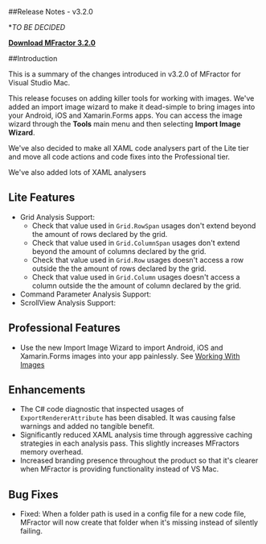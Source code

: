 ##Release Notes - v3.2.0

**TO BE DECIDED*

**[Download MFractor 3.2.0](http://addins.mfractor.com/releases/3.02.00/MFractor.MFractor_3.02.00.mpack)**

##Introduction

This is a summary of the changes introduced in v3.2.0 of MFractor for Visual Studio Mac.

This release focuses on adding killer tools for working with images. We've added an import image wizard to make it dead-simple to bring images into your Android, iOS and Xamarin.Forms apps. You can access the image wizard through the **Tools** main menu and then selecting **Import Image Wizard**.

We've also decided to make all XAML code analysers part of the Lite tier and move all code actions and code fixes into the Professional tier.

We've also added lots of XAML analysers

## Lite Features

 - Grid Analysis Support:
    - Check that value used in `Grid.RowSpan` usages don't extend beyond the amount of rows declared by the grid.
    - Check that value used in `Grid.ColumnSpan` usages don't extend beyond the amount of columns declared by the grid.
    - Check that value used in `Grid.Row` usages doesn't access a row outside the the amount of rows declared by the grid.
    - Check that value used in `Grid.Column` usages doesn't access a column outside the the amount of column declared by the grid.
 - Command Parameter Analysis Support:
 - ScrollView Analysis Support:

## Professional Features

 - Use the new Import Image Wizard to import Android, iOS and Xamarin.Forms images into your app painlessly. See [Working With Images](working-with-images.md)

## Enhancements

 - The C# code diagnostic that inspected usages of `ExportRendererAttribute` has been disabled. It was causing false warnings and added no tangible benefit.
 - Significantly reduced XAML analysis time through aggressive caching strategies in each analysis pass. This slightly increases MFractors memory overhead.
 - Increased branding presence throughout the product so that it's clearer when MFractor is providing functionality instead of VS Mac.

## Bug Fixes

 - Fixed: When a folder path is used in a config file for a new code file, MFractor will now create that folder when it's missing instead of silently failing.
